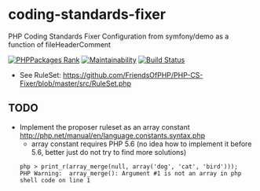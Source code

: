 # coding-standards-fixer
PHP Coding Standards Fixer Configuration from symfony/demo as a function of fileHeaderComment

[![PHPPackages Rank](http://phppackages.org/p/symfony-util/coding-standards-fixer/badge/rank.svg)](http://phppackages.org/p/symfony-util/coding-standards-fixer)
[![Maintainability](https://api.codeclimate.com/v1/badges/c6954898e6d8da282d08/maintainability)](https://codeclimate.com/github/symfony-util/coding-standards-fixer/maintainability)
[![Build Status](https://travis-ci.org/symfony-util/coding-standards-fixer.svg?branch=master)](https://travis-ci.org/symfony-util/coding-standards-fixer)

* See RuleSet: https://github.com/FriendsOfPHP/PHP-CS-Fixer/blob/master/src/RuleSet.php

## TODO

* Implement the proposer ruleset as an array constant http://php.net/manual/en/language.constants.syntax.php
  * array constant requires PHP 5.6 (no idea how to implement it before 5.6, better just do not try to find more solutions)
  ```
  php > print_r(array_merge(null, array('dog', 'cat', 'bird')));
  PHP Warning:  array_merge(): Argument #1 is not an array in php shell code on line 1
  ```
